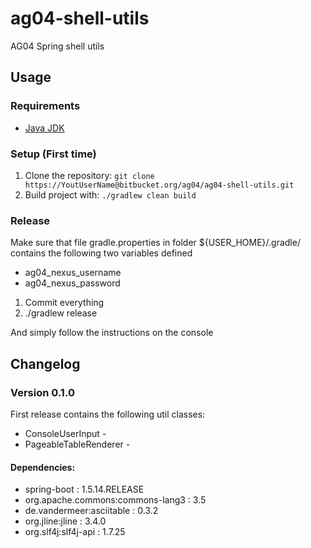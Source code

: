 # ag04-shell-utils

AG04 Spring shell utils

## Usage
### Requirements
* [Java JDK](http://www.oracle.com/technetwork/java/javase/downloads/index.html)

### Setup (First time)
1. Clone the repository: `git clone https://YoutUserName@bitbucket.org/ag04/ag04-shell-utils.git`
4. Build project with: ` ./gradlew clean build `

### Release
Make sure that file gradle.properties in folder ${USER_HOME}/.gradle/ contains the following two variables defined

* ag04_nexus_username
* ag04_nexus_password

1) Commit everything
2) ./gradlew release

And simply follow the instructions on the console

## Changelog

### Version 0.1.0
First release contains the following util classes:
* ConsoleUserInput - 
* PageableTableRenderer -


#### Dependencies:

* spring-boot : 1.5.14.RELEASE
* org.apache.commons:commons-lang3 : 3.5
* de.vandermeer:asciitable : 0.3.2
* org.jline:jline : 3.4.0
* org.slf4j:slf4j-api : 1.7.25

